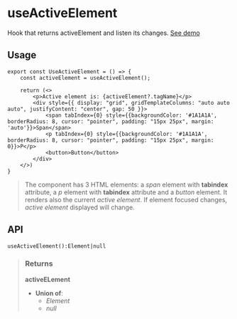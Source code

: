 # useActiveElement
Hook that returns activeElement and listen its changes. [See demo](https://react-tools.ndria.dev/#/hooks/api-dom/useActiveElement)

## Usage

```tsx
export const UseActiveElement = () => {
	const activeElement = useActiveElement();

	return (<>
		<p>Active element is: {activeElement?.tagName}</p>
		<div style={{ display: "grid", gridTemplateColumns: "auto auto auto", justifyContent: "center", gap: 50 }}>
			<span tabIndex={0} style={{backgroundColor: '#1A1A1A', borderRadius: 8, cursor: "pointer", padding: "15px 25px", margin: 'auto'}}>Span</span>
			<p tabIndex={0} style={{backgroundColor: '#1A1A1A', borderRadius: 8, cursor: "pointer", padding: "15px 25px", margin: 0}}>P</p>
			<button>Button</button>
		</div>
	</>)
}
```

> The component has 3 HTML elements: a _span_ element with __tabindex__ attribute, a _p_ element with __tabindex__ attribute and a _button_ element. It renders also the current _active element_. If element focused changes, _active element_ displayed will change.


## API

```tsx
useActiveElement():Element|null
```





> ### Returns
>
> __activeELement__
> - __Union of__:  
>     - _Element_  
>     - _null_  
>
